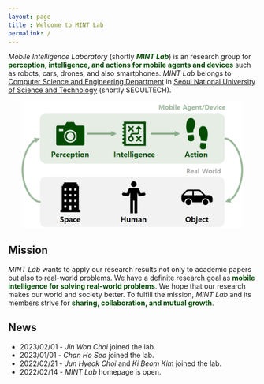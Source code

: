 ```yaml
---
layout: page
title : Welcome to MINT Lab
permalink: /
---
```


_Mobile Intelligence Laboratory_ (shortly **_<span style="color:#034b03">MINT Lab</span>_**) is an research group for **<span style="color:#034b03">perception, intelligence, and actions for mobile agents and devices</span>** such as robots, cars, drones, and also smartphones. _MINT Lab_ belongs to [Computer Science and Engineering Department](https://computer.seoultech.ac.kr/) in [Seoul National University of Science and Technology](https://en.seoultech.ac.kr/) (shortly SEOULTECH).

<p align="center"><img src="../mint-lab/research_area.png" width="450px" /></p>


## Mission
_MINT Lab_ wants to apply our research results not only to academic papers but also to real-world problems. We have a definite research goal as **<span style="color:#034b03">mobile intelligence for solving real-world problems</span>**. We hope that our research makes our world and society better. To fulfill the mission, _MINT Lab_ and its members strive for **<span style="color:#034b03">sharing, collaboration, and mutual growth</span>**.

## News
* 2023/02/01 - _Jin Won Choi_ joined the lab.
* 2023/01/01 - _Chan Ho Seo_ joined the lab.
* 2022/02/21 - _Jun Hyeok Choi_ and _Ki Beom Kim_ joined the lab.
* 2022/02/14 - _MINT Lab_ homepage is open.
